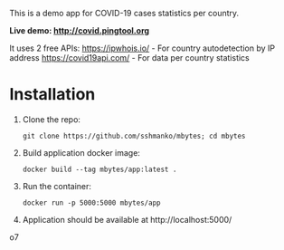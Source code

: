 This is a demo app for COVID-19 cases statistics per country.


**Live demo: http://covid.pingtool.org**


It uses 2 free APIs:
https://ipwhois.io/ - For country autodetection by IP address
https://covid19api.com/ - For data per country statistics

# Installation

1. Clone the repo:

    ```git clone https://github.com/sshmanko/mbytes; cd mbytes```

2. Build application docker image:

    ```docker build --tag mbytes/app:latest .```

3. Run the  container:

    ```docker run -p 5000:5000 mbytes/app```

4. Application should be available at http://localhost:5000/


o7
